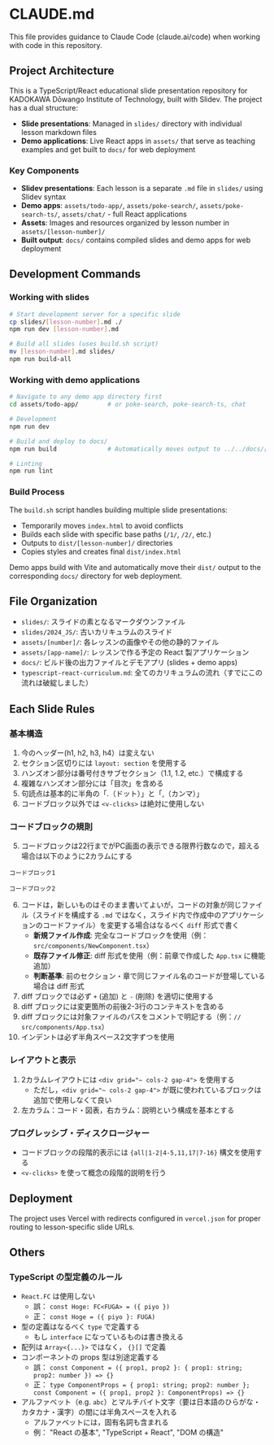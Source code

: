 # CLAUDE.md

This file provides guidance to Claude Code (claude.ai/code) when working with code in this repository.

## Project Architecture

This is a TypeScript/React educational slide presentation repository for KADOKAWA Dōwango Institute of Technology, built with Slidev. The project has a dual structure:

- **Slide presentations**: Managed in `slides/` directory with individual lesson markdown files
- **Demo applications**: Live React apps in `assets/` that serve as teaching examples and get built to `docs/` for web deployment

### Key Components

- **Slidev presentations**: Each lesson is a separate `.md` file in `slides/` using Slidev syntax
- **Demo apps**: `assets/todo-app/`, `assets/poke-search/`, `assets/poke-search-ts/`, `assets/chat/` - full React applications
- **Assets**: Images and resources organized by lesson number in `assets/[lesson-number]/`
- **Built output**: `docs/` contains compiled slides and demo apps for web deployment

## Development Commands

### Working with slides
```bash
# Start development server for a specific slide
cp slides/[lesson-number].md ./
npm run dev [lesson-number].md

# Build all slides (uses build.sh script)
mv [lesson-number].md slides/
npm run build-all
```

### Working with demo applications

```bash
# Navigate to any demo app directory first
cd assets/todo-app/        # or poke-search, poke-search-ts, chat

# Development
npm run dev

# Build and deploy to docs/
npm run build              # Automatically moves output to ../../docs/[app-name]

# Linting
npm run lint
```

### Build Process

The `build.sh` script handles building multiple slide presentations:
- Temporarily moves `index.html` to avoid conflicts
- Builds each slide with specific base paths (`/1/`, `/2/`, etc.)
- Outputs to `dist/[lesson-number]/` directories
- Copies styles and creates final `dist/index.html`

Demo apps build with Vite and automatically move their `dist/` output to the corresponding `docs/` directory for web deployment.

## File Organization

- `slides/`: スライドの素となるマークダウンファイル
- `slides/2024_JS/`: 古いカリキュラムのスライド
- `assets/[number]/`: 各レッスンの画像やその他の静的ファイル
- `assets/[app-name]/`: レッスンで作る予定の React 製アプリケーション
- `docs/`: ビルド後の出力ファイルとデモアプリ (slides + demo apps)
- `typescript-react-curriculum.md`: 全てのカリキュラムの流れ（すでにこの流れは破綻しました）


## Each Slide Rules

### 基本構造
1. 今のヘッダー(h1, h2, h3, h4）は変えない
2. セクション区切りには `layout: section` を使用する
3. ハンズオン部分は番号付きサブセクション（1.1, 1.2, etc.）で構成する
4. 複雑なハンズオン部分には「目次」を含める
5. 句読点は基本的に半角の「.（ドット）」と「,（カンマ）」
6. コードブロック以外では `<v-clicks>` は絶対に使用しない

### コードブロックの規則
5. コードブロックは22行までがPC画面の表示できる限界行数なので，超える場合は以下のように2カラムにする

<div grid="~ cols-2 gap-4">
<div>

```
コードブロック1
```

</div>
<div>

```
コードブロック2
```

</div>
</div>

6. コードは，新しいものはそのまま書いてよいが，コードの対象が同じファイル（スライドを構成する `.md` ではなく，スライド内で作成中のアプリケーションのコードファイル）を変更する場合はなるべく `diff` 形式で書く
   - **新規ファイル作成**: 完全なコードブロックを使用（例：`src/components/NewComponent.tsx`）
   - **既存ファイル修正**: diff 形式を使用（例：前章で作成した `App.tsx` に機能追加）
   - **判断基準**: 前のセクション・章で同じファイル名のコードが登場している場合は diff 形式
7. diff ブロックでは必ず `+` (追加) と `-` (削除) を適切に使用する
8. diff ブロックには変更箇所の前後2-3行のコンテキストを含める
9. diff ブロックには対象ファイルのパスをコメントで明記する（例：`// src/components/App.tsx`）
10. インデントは必ず半角スペース2文字ずつを使用

### レイアウトと表示
1. 2カラムレイアウトには `<div grid="~ cols-2 gap-4">` を使用する
    - ただし，`<div grid="~ cols-2 gap-4">` が既に使われているブロックは追加で使用しなくて良い
2. 左カラム：コード・図表，右カラム：説明という構成を基本とする


### プログレッシブ・ディスクロージャー
* コードブロックの段階的表示には `{all|1-2|4-5,11,17|7-16}` 構文を使用する
* `<v-clicks>` を使って概念の段階的説明を行う

## Deployment

The project uses Vercel with redirects configured in `vercel.json` for proper routing to lesson-specific slide URLs.

## Others

### TypeScript の型定義のルール
* `React.FC` は使用しない
  * 誤： `const Hoge: FC<FUGA> = ({ piyo })`
  * 正： `const Hoge = ({ piyo }: FUGA)`
* 型の定義はなるべく `type` で定義する
  * もし `interface` になっているものは書き換える
* 配列は `Array<{...}>` ではなく， `{}[]` で定義
* コンポーネントの props 型は別途定義する
  * 誤： `const Component = ({ prop1, prop2 }: { prop1: string; prop2: number }) => {}`
  * 正： `type ComponentProps = { prop1: string; prop2: number }; const Component = ({ prop1, prop2 }: ComponentProps) => {}`
* アルファベット（e.g. `abc`）とマルチバイト文字（要は日本語のひらがな・カタカナ・漢字）の間には半角スペースを入れる
  * アルファベットには，固有名詞も含まれる
  * 例： "React の基本", "TypeScript + React", "DOM の構造"
